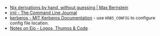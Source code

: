 - [Nix derivations by hand, without guessing | Max Bernstein](https://bernsteinbear.com/blog/nix-by-hand/)
- [jrnl - The Command Line Journal](https://jrnl.sh/en/stable/)
- [kerberos - MIT Kerberos Documentation](https://web.mit.edu/kerberos/krb5-current/doc/user/user_config/kerberos.html#kerberos-7) - use `KRB5_CONFIG` to configure config file location.
- [Notes on Eio - Logos, Thumos & Code](https://jagg.github.io/posts/eio/)